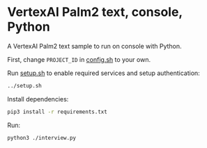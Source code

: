# VertexAI Palm2 text, console, Python

A VertexAI Palm2 text sample to run on console with Python.

First, change `PROJECT_ID` in [config.sh](../config.sh) to your own.

Run [setup.sh](../setup.sh) to enable required services and setup
authentication:

```bash
../setup.sh
```

Install dependencies:

```bash
pip3 install -r requirements.txt
```

Run:

```bash
python3 ./interview.py
```
